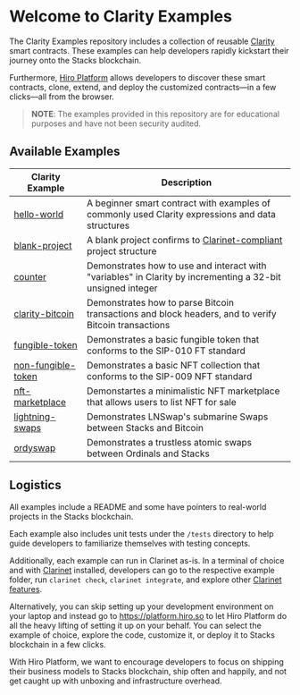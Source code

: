 # Welcome to Clarity Examples

The Clarity Examples repository includes a collection of reusable [Clarity](https://clarity-lang.org/) smart contracts. These examples can help developers rapidly kickstart their journey onto the Stacks blockchain.

Furthermore, [Hiro Platform](https://platform.hiro.so/) allows developers to discover these smart contracts, clone, extend, and deploy the customized contracts—in a few clicks—all from the browser.

> **NOTE**: The examples provided in this repository are for educational purposes and have not been security audited.

## Available Examples

| Clarity Example             | Description                                     |
| --------------------------- | -------------------------------------------------------- |
|[hello-world](/examples/hello-world/)                  | A beginner smart contract with examples of commonly used Clarity expressions and data structures                                     |
|[blank-project](/examples/blank-project)               | A blank project confirms to [Clarinet-compliant](https://docs.hiro.so/clarinet/how-to-guides/how-to-create-new-project) project structure |
|[counter](/examples/counter/)                     | Demonstrates how to use and interact with "variables" in Clarity by incrementing a 32-bit unsigned integer                  |
|[clarity-bitcoin](/examples/clarity-bitcoin/)          | Demonstrates how to parse Bitcoin transactions and block headers, and to verify Bitcoin transactions                                 |
|[fungible-token](/examples/fungible-token/)            | Demonstrates a basic fungible token that conforms to the SIP-010 FT standard       |
|[non-fungible-token](/examples/non-fungible-token/)    | Demonstrates a basic NFT collection that conforms to the SIP-009 NFT standard      |
|[nft-marketplace](/examples/nft-marketplace/)          | Demonstartes a minimalistic NFT marketplace that allows users to list NFT for sale |
|[lightning-swaps](/examples/lightning-swaps/)          | Demonstrates LNSwap's submarine Swaps between Stacks and Bitcoin                   |
|[ordyswap](/examples/ordyswap/)                        | Demonstrates a trustless atomic swaps between Ordinals and Stacks                  |

## Logistics

All examples include a README and some have pointers to real-world projects in the Stacks blockchain.

Each example also includes unit tests under the `/tests` directory to help guide developers to familiarize themselves with testing concepts.

Additionally, each example can run in Clarinet as-is. In a terminal of choice and with [Clarinet](https://docs.hiro.so/clarinet/getting-started) installed, developers can go to the respective example folder, run `clarinet check`, `clarinet integrate`, and explore other [Clarinet features](https://docs.hiro.so/clarinet/introduction).

Alternatively, you can skip setting up your development environment on your laptop and instead go to https://platform.hiro.so to let Hiro Platform do all the heavy lifting of setting it up on your behalf. You can select the example of choice, explore the code, customize it, or deploy it to Stacks blockchain in a few clicks. 

With Hiro Platform, we want to encourage developers to focus on shipping their business models to Stacks blockchain, ship often and happily, and not get caught up with unboxing and infrastructure overhead.
